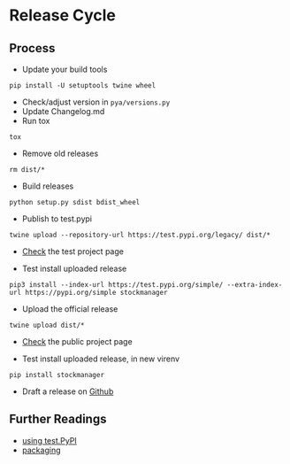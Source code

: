 # Release Cycle

## Process

* Update your build tools
```
pip install -U setuptools twine wheel
```
* Check/adjust version in `pya/versions.py`
* Update Changelog.md
* Run tox
```
tox
```
* Remove old releases
```
rm dist/*
```
* Build releases
```
python setup.py sdist bdist_wheel 
```
* Publish to test.pypi
```
twine upload --repository-url https://test.pypi.org/legacy/ dist/*
```
* [Check](https://test.pypi.org/project/pya/) the test project page 

* Test install uploaded release
```
pip3 install --index-url https://test.pypi.org/simple/ --extra-index-url https://pypi.org/simple stockmanager
```
* Upload the official release
```
twine upload dist/*
```
* [Check](https://pypi.org/project/stockmanager/) the public project page 

* Test install uploaded release, in new virenv
```
pip install stockmanager
```
* Draft a release on [Github](https://github.com/wiccy46/stockmanager)

## Further Readings 

* [using test.PyPI](https://packaging.python.org/guides/using-testpypi/)
* [packaging](https://packaging.python.org/tutorials/packaging-projects/)